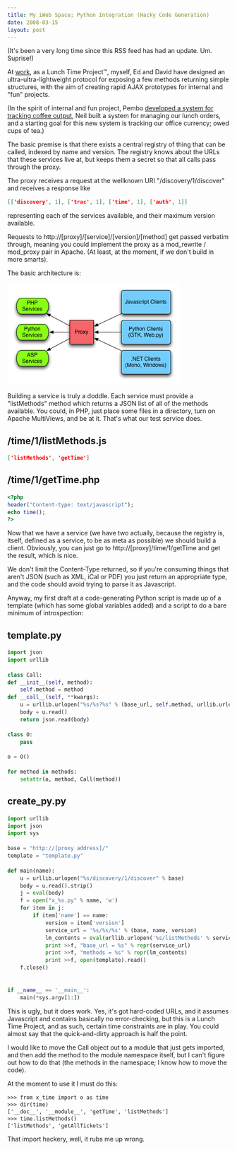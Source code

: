 ```yaml
---
title: My iWeb Space; Python Integration (Hacky Code Generation)
date: 2008-03-15
layout: post
---
```


(It's been a very long time since this RSS feed has had an update. Um.
Suprise!)

At [work](http://www.iwebsolutions.co.uk), as a Lunch Time Project&trade;,
myself, Ed and David have designed an ultra-ultra-lightweight protocol for
exposing a few methods returning simple structures, with the aim of
creating rapid AJAX prototypes for internal and "fun" projects.

(In the spirit of internal and fun project, Pembo <a href="http://coffee.demon.iwebsolutions.co.uk/">developed a system for tracking coffee output</a>, Neil built a system for managing our lunch orders, and a starting goal for this new system is tracking our office currency; owed cups of tea.)

The basic premise is that there exists a central registry of thing that can be
called, indexed by name and version. The registry knows about the URLs that
these services live at, but keeps them a secret so that all calls pass through
the proxy.

The proxy receives a request at the wellknown URI "/discovery/1/discover" and
receives a response like

```json
[['discovery', 1], ['trac', 1], ['time', 1], ['auth', 1]]
```

representing each of the services available, and their maximum version
available.

Requests to http://[proxy]/[service]/[version]/[method] get passed verbatim
through, meaning you could implement the proxy as a mod_rewrite / mod_proxy
pair in Apache. (At least, at the moment, if we don't build in more smarts).

The basic architecture is:

![Basic Architecture](/Gfx/OverviewofMISW.png)

Building a service is truly a doddle. Each service must provide a "listMethods"
method which returns a JSON list of all of the methods available. You could, in
PHP, just place some files in a directory, turn on Apache MultiViews, and be at
it. That's what our test service does.

/time/1/listMethods.js
----------------------

```json
['listMethods', 'getTime']
```

/time/1/getTime.php
-------------------

```php
<?php
header("Content-type: text/javascript");
echo time();
?>
```

Now that we have a service (we have two actually, because the registry is, itself, defined as a service, to be as meta as possible) we should build a client. Obviously, you can just go to http://[proxy]/time/1/getTime and get the result, which is nice.

We don't limit the Content-Type returned, so if you're consuming things that
aren't JSON (such as XML, iCal or PDF) you just return an appropriate type, and
the code should avoid trying to parse it as Javascript.

Anyway, my first draft at a code-generating Python script is made up of a
template (which has some global variables added) and a script to do a bare
minimum of introspection:

template.py
-----------

```python
import json
import urllib

class Call:
def __init__(self, method):
    self.method = method
def __call__(self, **kwargs):
    u = urllib.urlopen("%s/%s?%s" % (base_url, self.method, urllib.urlencode(kwargs)))
    body = u.read()
    return json.read(body)

class O:
    pass

o = O()

for method in methods:
    setattr(o, method, Call(method))
```

create_py.py
------------

```python
import urllib
import json
import sys

base = "http://[proxy address]/"
template = "template.py"

def main(name):
    u = urllib.urlopen("%s/discovery/1/discover" % base)
    body = u.read().strip()
    j = eval(body)
    f = open("x_%s.py" % name, 'w')
    for item in j:
        if item['name'] == name:
            version = item['version']
            service_url = '%s/%s/%s' % (base, name, version)
            lm_contents = eval(urllib.urlopen('%s/listMethods' % service_url).read())
            print >>f, "base_url = %s" % repr(service_url)
            print >>f, "methods = %s" % repr(lm_contents)
            print >>f, open(template).read()
    f.close()


if __name__ == '__main__':
    main(*sys.argv[1:])
```

This is ugly, but it does work. Yes, it's got hard-coded URLs, and it assumes Javascript and contains basically no error-checking, but this is a Lunch Time Project, and as such, certain time constraints are in play. You could almost say that the quick-and-dirty approach is half the point.

I would like to move the Call object out to a module that just gets imported, and then add the method to the module namespace itself, but I can't figure out how to do that (the methods in the namespace; I know how to move the code).

At the moment to use it I must do this:

```
>>> from x_time import o as time
>>> dir(time)
['__doc__', '__module__', 'getTime', 'listMethods']
>>> time.listMethods()
['listMethods', 'getAllTickets']
```

That import hackery, well, it rubs me up wrong.

